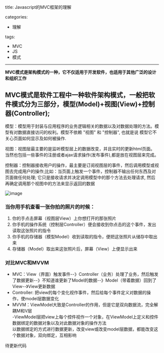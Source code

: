 title: Javascript的MVC框架的理解

categories:
- 理解

tags:  
- MVC
- JS
- 模式
---
**MVC模式是架构模式的一种，它不仅适用于开发软件，也适用于其他广泛的设计和组织工作**
<!-- more -->
## MVC模式是软件工程中一种软件架构模式，一般把软件模式分为三部分，模型(Model)+视图(View)+控制器(Controller);

模型：模型用于封装与应用程序的业务逻辑相关的数据以及对数据处理的方法。模型有对数据直接访问的权利。模型不依赖 "视图" 和 "控制器", 也就是说 模型它不关心页面如何显示及如何被操作.

视图：视图层最主要的是监听模型层上的数据改变，并且实时的更新html页面。当然也包括一些事件的注册或者ajax请求操作(发布事件),都是放在视图层来完成。

控制器：控制器接收用户的操作，最主要是订阅视图层的事件，然后调用模型或视图去完成用户的操作;比如：当页面上触发一个事件，控制器不输出任何东西及对页面做任何处理; 它只是接收请求并决定调用模型中的那个方法去处理请求, 然后再确定调用那个视图中的方法来显示返回的数据

![image](http://image.beekka.com/blog/2015/bg2015020105.png)

### 当你用手机查看一张你拍的照片的时候： 
1. 你的手点击屏幕（视图层View）上你想打开的那张照片
2. 你手机的操作系统（控制层Controller）便会接收到你点击的这个事件，发出读取这张照片的指令
3. 你手机的存储器（模型Model）收到读取的指令，便把这张照片从储存中取出来
4. 存储器（Model）取出来这张照片后，屏幕（View）上便显示出来
 
### 对比MVC和MVVM
 - MVC：View（界面）触发事件--》Controller（业务）处理了业务，然后触发了数据更新--》不知道谁更新了Model的数据--》Model（带着数据）回到了View--》View更新数据  
- Controller: 把view的每个变化视作事件，然后给每个事件定义对数据的操作，使model层数据变化  
- MVVM：ViewModel大致是Controller的作用，但是它是双向数据流，完全解耦M和V层  
-ViewModel层把view上每个控件视作一个对象，在ViewModel上定义和控件数据绑定的数据对象以及对此数据对象的操作方法  
以数据绑定的方式进行数据更新，改变view或改变model层数据，都能改变这个数据对象，双向绑定，互相影响

待更新代码
